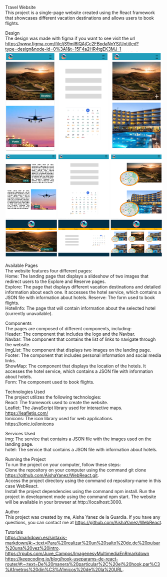 Travel Website  
This project is a single-page website created using the React framework that showcases different vacation destinations and allows users to book flights.

Design  
The design was made with figma if you want to see visit the url
https://www.figma.com/file/jS9mI8IQAjCc2FBpdaNnYS/Untitled?type=design&node-id=0%3A1&t=15F4a2HR4tgEK3MJ-1  
![texto_alternativo](./ReadmeImgs/Movil.png)
![texto_alternativo](./ReadmeImgs/Tablet.png)
![texto_alternativo](./ReadmeImgs/PC.png)

Available Pages  
The website features four different pages:  
Home: The landing page that displays a slideshow of two images that redirect users to the Explore and Reserve pages.  
Explore: The page that displays different vacation destinations and detailed information about each one. It accesses the hotel service, which contains a JSON file with information about hotels.
Reserve: The form used to book flights.  
HotelInfo: The page that will contain information about the selected hotel (currently unavailable).

Components  
The pages are composed of different components, including:  
Header: The component that includes the logo and the Navbar.  
Navbar: The component that contains the list of links to navigate through the website.  
ImgList: The component that displays two images on the landing page.  
Footer: The component that includes personal information and social media links.  
ShowMap: The component that displays the location of the hotels. It accesses the hotel service, which contains a JSON file with information about hotels.  
Form: The component used to book flights.

Technologies Used  
The project utilizes the following technologies:  
React: The framework used to create the website.  
Leaflet: The JavaScript library used for interactive maps.  
https://leafletjs.com/  
Ionicons: The icon library used for web applications.  
https://ionic.io/ionicons

Services Used  
img: The service that contains a JSON file with the images used on the landing page.  
hotel: The service that contains a JSON file with information about hotels.

Running the Project  
To run the project on your computer, follow these steps:  
Clone the repository on your computer using the command git clone https://github.com/AishaYanez/WebReact.git.  
Access the project directory using the command cd repository-name in this case WebReact.  
Install the project dependencies using the command npm install.
Run the project in development mode using the command npm start.
The website will be available in your browser at http://localhost:3000.

Author  
This project was created by me, Aisha Yanez de la Guardia. If you have any questions, you can contact me at https://github.com/AishaYanez/WebReact.

Tutorials  
https://markdown.es/sintaxis-markdown/#:~:text=Para%20realizar%20un%20salto%20de,de%20pulsar%20una%20vez%20intro.  
https://rpubs.com/Juve_Campos/ImagenesyMultimediaEnRmarkdown
https://keepcoding.io/blog/hook-useparams-de-react-router/#:~:text=De%20manera%20particular%2C%20el%20hook,par%C3%A1metros%20din%C3%A1micos%20de%20la%20URL.